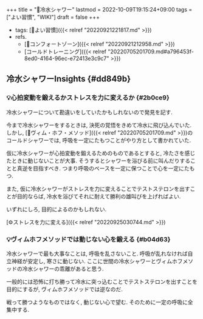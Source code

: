 +++
title = "📝冷水シャワー"
lastmod = 2022-10-09T19:15:24+09:00
tags = ["よい習慣", "WIKI"]
draft = false
+++

-   tags: [🔖よい習慣]({{< relref "20220921221817.md" >}})
-   refs.
    -   [📝コンフォートゾーン]({{< relref "20220921212958.md" >}})
    -   [コールドトレーニング]({{< relref "20220705201709.md#a796453f-8ed0-4164-96ec-e72413e3c9c7" >}})


## 冷水シャワーInsights {#dd849b}


### 💡心拍変動を鍛えるかストレスを力に変えるか {#2b0ce9}

冷水シャワーについて勘違いをしていたかもしれないので発見を記す.

今まで冷水シャワーをするときは, 決死の覚悟をきめて冷水に飛び込んでいた. しかし, [📝ヴィム・ホフ・メソッド]({{< relref "20220705201709.md" >}})のコールドシャワーでは, 呼吸を一定にたもつことがやり方として書かれていた.

仮に冷水シャワーが心拍変動を鍛えるためのものであるとすると, 冷たさを感じたときに動じないことが大事. そうするとシャワーを浴びる前に叫んだりすることと真逆を目指すべき. つまり呼吸のペースを一定に保つことで心を一定にたもつ.

また, 仮に冷水シャワーがストレスを力に変えることでテストステロンを出すことが目的ならば, 冷水を浴びてそれに耐えて勝利の雄叫びを上げればよい.

いずれにしろ, 目的によるのかもしれない.

[⚙ストレスを力に変える]({{< relref "20220925030744.md" >}})


### 💡ヴィムホフメソッドでは動じない心を鍛える {#b04d63}

冷水シャワーで最も大事なことは, 呼吸を乱さないこと. 呼吸が乱れなければ自立神経が安定し, 寒さに動じない. ここに世間の冷水シャワーとヴィムホフメソッドの冷水シャワーの乖離があると思う.

一般的には恐怖に打ち勝って冷水に突っ込むことでテストステロンを出すことを目的にするが, ヴィムホフメソッドでは逆なのだ.

戦って勝つようなものではなく, 動じない心で望む. そのために一定の呼吸に全集中する.
